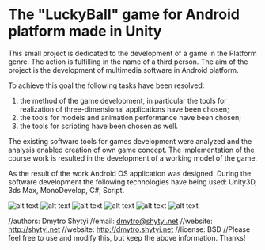 # The "LuckyBall" game for Android platform made in Unity

This small project is dedicated to the development of a game in the Platform genre. The action is fulfilling in the name of a third person. 
The aim of the project is the development of multimedia software in Android platform. 

To achieve this goal the following tasks have been resolved: 

1. the method of the game development, in particular the tools for realization of three-dimensional applications have been chosen; 
2. the tools for models and animation performance have been chosen; 
3. the tools for scripting have been chosen as well.

The existing software tools for games development were analyzed and the analysis enabled creation of own game concept.
The implementation of the course work is resulted in the development of a working model of the game. 

As the result of the work Android OS application was designed. 
During the software development the following technologies have being used: Unity3D, 3ds Max, MonoDevelop, C#, Script.

![alt text](https://github.com/dmytroshytyi/LuckyBall/blob/master/screenshots/1.jpg "Screenshot 1")
![alt text](https://github.com/dmytroshytyi/LuckyBall/blob/master/screenshots/2.jpg "Screenshot 2")
![alt text](https://github.com/dmytroshytyi/LuckyBall/blob/master/screenshots/3.jpg "Screenshot 3")
![alt text](https://github.com/dmytroshytyi/LuckyBall/blob/master/screenshots/4.jpg "Screenshot 4")
![alt text](https://github.com/dmytroshytyi/LuckyBall/blob/master/screenshots/5.jpg "Screenshot 5")
![alt text](https://github.com/dmytroshytyi/LuckyBall/blob/master/screenshots/6.jpg "Screenshot 6")


//authors: Dmytro Shytyi
//email: dmytro@shytyi.net
//website: http://shytyi.net
//website: http://dmytro.shytyi.net
//license: BSD
//Please feel free to use and modify this, but keep the above information. Thanks!




